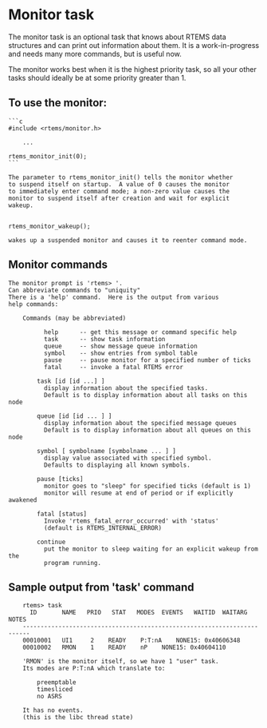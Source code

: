 Monitor task
============

The monitor task is an optional task that knows about RTEMS
data structures and can print out information about them.
It is a work-in-progress and needs many more commands, but
is useful now.

The monitor works best when it is the highest priority task,
so all your other tasks should ideally be at some priority
greater than 1.

To use the monitor:
-------------------

    ```c
    #include <rtems/monitor.h>

        ...

    rtems_monitor_init(0);
    ```

    The parameter to rtems_monitor_init() tells the monitor whether
    to suspend itself on startup.  A value of 0 causes the monitor
    to immediately enter command mode; a non-zero value causes the
    monitor to suspend itself after creation and wait for explicit
    wakeup.


    rtems_monitor_wakeup();
    
    wakes up a suspended monitor and causes it to reenter command mode.

Monitor commands
----------------

    The monitor prompt is 'rtems> '.
    Can abbreviate commands to "uniquity"
    There is a 'help' command.  Here is the output from various
    help commands:

        Commands (may be abbreviated)

```
          help      -- get this message or command specific help
          task      -- show task information
          queue     -- show message queue information
          symbol    -- show entries from symbol table
          pause     -- pause monitor for a specified number of ticks
          fatal     -- invoke a fatal RTEMS error

        task [id [id ...] ]
          display information about the specified tasks.
          Default is to display information about all tasks on this node

        queue [id [id ... ] ]
          display information about the specified message queues
          Default is to display information about all queues on this node

        symbol [ symbolname [symbolname ... ] ]
          display value associated with specified symbol.
          Defaults to displaying all known symbols.

        pause [ticks]
          monitor goes to "sleep" for specified ticks (default is 1)
          monitor will resume at end of period or if explicitly awakened

        fatal [status]
          Invoke 'rtems_fatal_error_occurred' with 'status'
          (default is RTEMS_INTERNAL_ERROR)

        continue
          put the monitor to sleep waiting for an explicit wakeup from the
          program running.
```


Sample output from 'task' command
---------------------------------

```
    rtems> task
      ID       NAME   PRIO   STAT   MODES  EVENTS   WAITID  WAITARG  NOTES
    ------------------------------------------------------------------------
    00010001   UI1     2    READY    P:T:nA    NONE15: 0x40606348
    00010002   RMON    1    READY    nP    NONE15: 0x40604110

    'RMON' is the monitor itself, so we have 1 "user" task.
    Its modes are P:T:nA which translate to:

        preemptable
        timesliced
        no ASRS

    It has no events.
    (this is the libc thread state)
```
